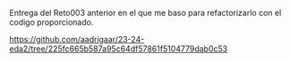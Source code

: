 Entrega del Reto003 anterior en el que me baso para refactorizarlo con el codigo proporcionado.

https://github.com/aadrigaar/23-24-eda2/tree/225fc665b587a95c64df57861f5104779dab0c53 
